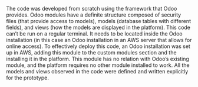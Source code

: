 The code was developed from scratch using the framework that Odoo provides. Odoo modules have a definite structure composed of security files (that provide access to models), models (database tables with different fields), and views (how the models are displayed in the platform). This code can’t be run on a regular terminal. It needs to be located inside the Odoo installation (in this case an Odoo installation in an AWS server that allows for online access). To effectively deploy this code, an Odoo installation was set up in AWS, adding this module to the custom modules section and the installing it in the platform. This module has no relation with Odoo’s existing module, and the platform requires no other module installed to work. All the models and views observed in the code were defined and written explicitly for the prototype.
